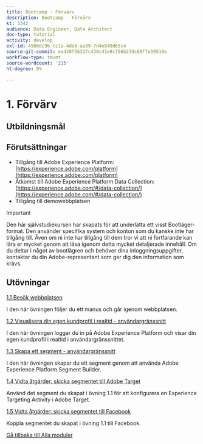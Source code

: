```yaml
---
title: Bootcamp - Förvärv
description: Bootcamp - Förvärv
kt: 5342
audience: Data Engineer, Data Architect
doc-type: tutorial
activity: develop
exl-id: 4500dc9b-cc1a-4de8-aa39-7d4e849d65c4
source-git-commit: ead28f5631fc430c41e8c756b23dc69ffe19510e
workflow-type: tm+mt
source-wordcount: '215'
ht-degree: 0%

---
```


# 1. Förvärv

## Utbildningsmål

## Förutsättningar

- Tillgång till Adobe Experience Platform: [https://experience.adobe.com/platform](https://experience.adobe.com/platform)
- Åtkomst till Adobe Experience Platform Data Collection: [https://experience.adobe.com/#/data-collection/](https://experience.adobe.com/#/data-collection/)
- Tillgång till demowebbplatsen

>[!IMPORTANT]
>
>Den här självstudiekursen har skapats för att underlätta ett visst Bootläger-format. Den använder specifika system och konton som du kanske inte har tillgång till. Även om ni inte har tillgång till dem tror vi att ni fortfarande kan lära er mycket genom att läsa igenom detta mycket detaljerade innehåll. Om du deltar i något av bootlägren och behöver dina inloggningsuppgifter, kontaktar du din Adobe-representant som ger dig den information som krävs.

## Utövningar

[1.1 Besök webbplatsen](./ex1.md)

I den här övningen följer du ett manus och går igenom webbplatsen.

[1.2 Visualisera din egen kundprofil i realtid - användargränssnitt](./ex2.md)

I den här övningen loggar du in på Adobe Experience Platform och visar din egen kundprofil i realtid i användargränssnittet.

[1.3 Skapa ett segment - användargränssnitt](./ex3.md)

I den här övningen skapar du ett segment genom att använda Adobe Experience Platform Segment Builder.

[1.4 Vidta åtgärder: skicka segmentet till Adobe Target](./ex4.md)

Använd det segment du skapat i övning 1.1 för att konfigurera en Experience Targeting Activity i Adobe Target.

[1.5 Vidta åtgärder: skicka segmentet till Facebook](./ex5.md)

Koppla segmentet du skapat i övning 1.1 till Facebook.

[Gå tillbaka till Alla moduler](../../overview.md)
